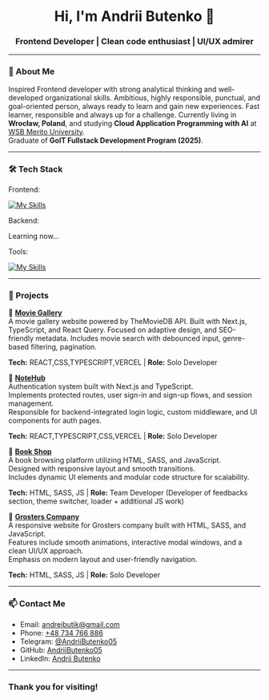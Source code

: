 <h1 align="center">Hi, I'm Andrii Butenko 👋</h1>
<h3 align="center">Frontend Developer | Clean code enthusiast | UI/UX admirer</h3>

---

### 🧾 About Me

Inspired Frontend developer with strong analytical thinking and well-developed organizational skills. 
Ambitious, highly responsible, punctual, and goal-oriented person, always ready to learn and gain new experiences. 
Fast learner, responsible and always up for a challenge.
Currently living in **Wrocław, Poland**, and studying **Cloud Application Programming with AI** at [WSB Merito University](https://www.merito.pl/wroclaw/studia-i-szkolenia/studia-i-stopnia/kierunki-i-specjalnosci/informatyka/programista-aplikacji-w-chmurze-z-wykorzystaniem-ai).  
Graduate of **GoIT Fullstack Development Program (2025)**.

---

### 🛠 Tech Stack

Frontend:

[![My Skills](https://skillicons.dev/icons?i=html,css,js,ts,react,nextjs)](https://skillicons.dev)

Backend:

Learning now...

Tools:

[![My Skills](https://skillicons.dev/icons?i=git,github,vscode,vite,vercel,postman,windows)](https://skillicons.dev)

---

### 🚀 Projects

📌 **[Movie Gallery](https://github.com/AndriiButenko05/movie-gallery-project)**  
A movie gallery website powered by TheMovieDB API. Built with Next.js, TypeScript, and React Query. 
Focused on adaptive design, and SEO-friendly metadata. 
Includes movie search with debounced input, genre-based filtering, pagination.

**Tech:** REACT,CSS,TYPESCRIPT,VERCEL | **Role:** Solo Developer  

📌 **[NoteHub](https://github.com/AndriiButenko05/09-auth)**  
Authentication system built with Next.js and TypeScript.  
Implements protected routes, user sign-in and sign-up flows, and session management.  
Responsible for backend-integrated login logic, custom middleware, and UI components for auth pages.  

**Tech:** REACT,TYPESCRIPT,CSS,VERCEL | **Role:** Solo Developer 

📌 **[Book Shop](https://github.com/AndriiButenko05/project-js-06)**  
A book browsing platform utilizing HTML, SASS, and JavaScript.  
Designed with responsive layout and smooth transitions.  
Includes dynamic UI elements and modular code structure for scalability.  

**Tech:** HTML, SASS, JS | **Role:** Team Developer (Developer of feedbacks section, theme switcher, loader + additional JS work)

📌 **[Grosters Company](https://github.com/AndriiButenko05/project-grosters)**  
A responsive website for Grosters company built with HTML, SASS, and JavaScript.  
Features include smooth animations, interactive modal windows, and a clean UI/UX approach.   
Emphasis on modern layout and user-friendly navigation.    

**Tech:** HTML, SASS, JS | **Role:** Solo Developer 

---

### 📫 Contact Me

- Email: andrejbutik@gmail.com  
- Phone: [+48 734 766 886](tel:+48734766886)  
- Telegram: [@AndriiButenko05](https://t.me/AndriiButenko05)  
- GitHub: [AndriiButenko05](https://github.com/AndriiButenko05)
- LinkedIn: [Andrii Butenko](https://www.linkedin.com/in/andrii-butenko-5190a6371)

---

### Thank you for visiting!
